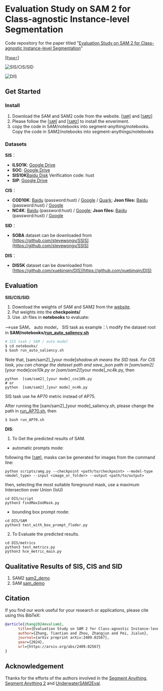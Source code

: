 # Evaluation Study on SAM 2 for Class-agnostic Instance-level Segmentation
Code repository for the paper titled "[Evaluation Study on SAM 2 for Class-agnostic Instance-level Segmentation](https://arxiv.org/pdf/2409.02567)"

[[`Paper`](https://arxiv.org/pdf/2409.02567)] 

![SIS/CIS/SID](sample1.png)

![DIS](sample2.png)


## Get Started

### Install
1. Download the SAM and SAM2 code from the website. [[`SAM`](https://github.com/facebookresearch/segment-anything)] and [[`SAM2`](https://github.com/facebookresearch/segment-anything-2)]
2. Please follow the [[`SAM`](https://github.com/facebookresearch/segment-anything)] and [[`SAM2`](https://github.com/facebookresearch/segment-anything-2)] to install the enveriment. 
3. copy the code in SAM/notebooks into segment-anything/notebooks. Copy the code in SAM2/notebooks into segment-anythings/notebooks

### Datasets

**SIS**：
- **ILSO1K**: [Google Drive](https://drive.google.com/file/d/1mpGHOQtUHmZGEMC6KdC8iQYL0-hqzK5g/view?usp=sharing)
- **SOC**: [Google Drive](https://drive.google.com/file/d/1GYX5HAk3wwOqmgg2jaf6-6VgRzCdMSsL/view?usp=sharing)
- **SIS10K**[Baidu Disk](https://pan.baidu.com/s/1ZOQAj0Lhg1K4Vi3eS5Tw6w) Verification code: hust
- **SIP**: [Google Drive](https://drive.google.com/file/d/1ebNjyrS28vEXDGawxHxVFNNxz3XLBqrT/view?usp=drive_link)


**CIS**：
- **COD10K**: [Baidu](https://pan.baidu.com/s/1IPcPjdg1EJ-h9HPoU42nHA) (password:hust) / [Google](https://drive.google.com/file/d/1YGa3v-MiXy-3MMJDkidLXPt0KQwygt-Z/view?usp=sharing) / [Quark](https://pan.quark.cn/s/07ba3258b777); **Json files:** [Baidu](https://pan.baidu.com/s/1kRawj-hzBDycCkZZfQjFhg) (password:hust) / [Google](https://drive.google.com/drive/folders/1Yvz63C8c7LOHFRgm06viUM9XupARRPif?usp=sharing)
- **NC4K**: [Baidu](https://pan.baidu.com/s/1li4INx4klQ_j8ftODyw2Zg) (password:hust) / [Google](https://drive.google.com/file/d/1eK_oi-N4Rmo6IIxUNbYHBiNWuDDLGr_k/view?usp=sharing); **Json files:** [Baidu](https://pan.baidu.com/s/1DBPFtAL2iEjefwiqXE_GWA) (password:hust) / [Google](https://drive.google.com/drive/folders/1LyK7tl2QVZBFiNaWI_n0ZVa0QiwF2B8e?usp=sharing)


**SID**：
- **SOBA** dataset can be downloaded from [https://github.com/stevewongv/SSIS](https://github.com/stevewongv/SSIS)

**DIS**：
- **DIS5K** dataset can be downloaded from [https://github.com/xuebinqin/DIS](https://github.com/xuebinqin/DIS)

## Evaluation

**SIS/CIS/SID**:

1. Download the weights of SAM and SAM2 from the [website](https://github.com/facebookresearch/segment-anything-2).
2. Put weights into the **checkpoints/**
3. Use .sh files in **notebooks** to evaluate:

-->use SAM， auto model， SIS task as example：\\
modify the dataset root in **SAM/notebooks/[run_auto_saliency.sh](https://github.com/PJLallen/InstanceSAM2Eval/blob/main/SAM/notebooks/run_auto_saliency.sh)**

```bash
# SIS task / SAM / auto model
$ cd notebooks/
$ bash run_auto_saliency.sh
```
Note that, [sam/sam2]_[your mode]_shadow.sh means the SID task. For CIS task, you can change the dataset path and save_json path in [sam/sam2]_[your mode]_cos10k.py or [sam/sam2]_[your mode]_nc4k.py, then
```shell
python  [sam/sam2]_[your mode]_cos10k.py
# or 
python  [sam/sam2]_[your mode]_nc4k.py
```

SIS task use he AP70 metric instead of AP75.

After running the [sam/sam2]_[your mode]_saliency.sh, please change the path in [run_AP70.sh](https://github.com/PJLallen/InstanceSAM2Eval/blob/main/SAM/notebooks/run_AP70.sh), then 

```bash
$ bash run_AP70.sh
```

**DIS**:

1. To Get the predicted results of SAM.
- automatic prompts mode:
  
following the [[`SAM`](https://github.com/facebookresearch/segment-anything)], masks can be generated for images from the command line:
```shell
python scripts/amg.py --checkpoint <path/to/checkpoint> --model-type <model_type> --input <image_or_folder> --output <path/to/output>
```
then, selecting the most suitable foreground mask, use a maximum Intersection over Union (IoU)
```shell
cd DIS/script
python3 findMaxIoUMask.py 
```
- bounding box prompt mode:
```shell
cd DIS/SAM
python3 test_with_box_prompt_floder.py 
```

2. To Evaluate the predicted results.
```shell
cd DIS/metrics
python3 test_metrics.py 
python3 hce_metric_main.py
```

## Qualitative Results of SIS, CIS and SID
1. SAM2 [sam2_demo](https://drive.google.com/file/d/19fAYi0cr6V99T-LNU29itRwqUaQukvcB/view?usp=sharing)
2. SAM [sam_demo](https://drive.google.com/file/d/1sBoaD9JBD5vjPWPEGmUXuzmeV0gzjBTy/view?usp=sharing)

## Citation
If you find our work useful for your research or applications, please cite using this BibTeX:
```bibtex
@article{zhang2024evalsam2,
      title={Evaluation Study on SAM 2 for Class-agnostic Instance-level Segmentation}, 
      author={Zhang, Tiantian and Zhou, Zhangjun and Pei, Jialun},
      journal={arXiv preprint arXiv:2409.02567},
      year={2024},
      url={https://arxiv.org/abs/2409.02567} 
}
```

## Acknowledgement

Thanks for the efforts of the authors involved in the [Segment Anything](https://github.com/facebookresearch/segment-anything), [Segment Anything 2](https://github.com/facebookresearch/segment-anything-2) and [UnderwaterSAM2Eval](https://github.com/LiamLian0727/UnderwaterSAM2Eval).
